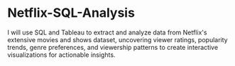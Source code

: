 # Netflix-SQL-Analysis
I will use SQL and Tableau to extract and analyze data from Netflix's extensive movies and shows dataset, uncovering viewer ratings, popularity trends, genre preferences, and viewership patterns to create interactive visualizations for actionable insights.
